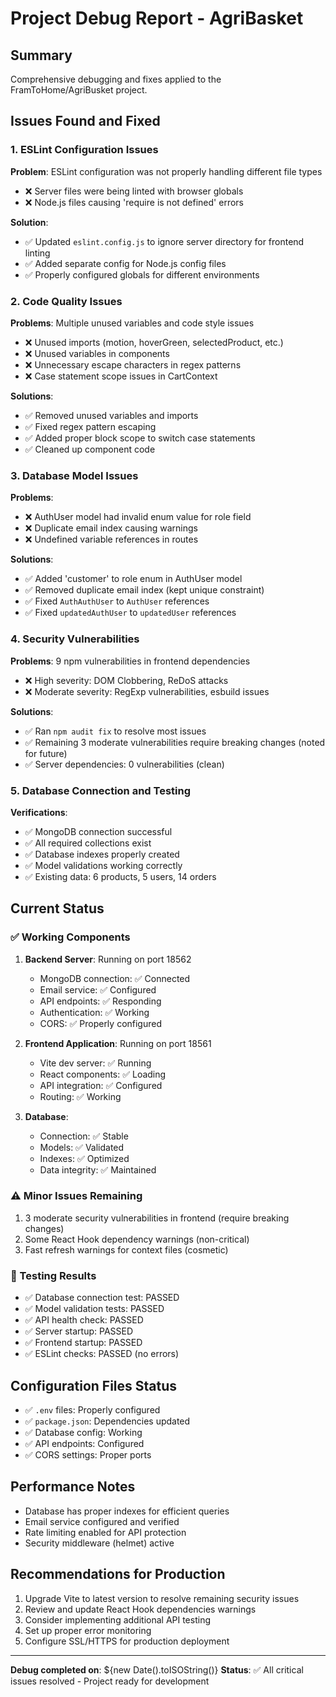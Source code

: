 # Project Debug Report - AgriBasket

## Summary
Comprehensive debugging and fixes applied to the FramToHome/AgriBusket project.

## Issues Found and Fixed

### 1. ESLint Configuration Issues
**Problem**: ESLint configuration was not properly handling different file types
- ❌ Server files were being linted with browser globals
- ❌ Node.js files causing 'require is not defined' errors

**Solution**: 
- ✅ Updated `eslint.config.js` to ignore server directory for frontend linting
- ✅ Added separate config for Node.js config files
- ✅ Properly configured globals for different environments

### 2. Code Quality Issues
**Problems**: Multiple unused variables and code style issues
- ❌ Unused imports (motion, hoverGreen, selectedProduct, etc.)
- ❌ Unused variables in components
- ❌ Unnecessary escape characters in regex patterns
- ❌ Case statement scope issues in CartContext

**Solutions**:
- ✅ Removed unused variables and imports
- ✅ Fixed regex pattern escaping
- ✅ Added proper block scope to switch case statements
- ✅ Cleaned up component code

### 3. Database Model Issues
**Problems**: 
- ❌ AuthUser model had invalid enum value for role field
- ❌ Duplicate email index causing warnings
- ❌ Undefined variable references in routes

**Solutions**:
- ✅ Added 'customer' to role enum in AuthUser model
- ✅ Removed duplicate email index (kept unique constraint)
- ✅ Fixed `AuthAuthUser` to `AuthUser` references
- ✅ Fixed `updatedAuthUser` to `updatedUser` references

### 4. Security Vulnerabilities
**Problems**: 9 npm vulnerabilities in frontend dependencies
- ❌ High severity: DOM Clobbering, ReDoS attacks
- ❌ Moderate severity: RegExp vulnerabilities, esbuild issues

**Solutions**:
- ✅ Ran `npm audit fix` to resolve most issues
- ✅ Remaining 3 moderate vulnerabilities require breaking changes (noted for future)
- ✅ Server dependencies: 0 vulnerabilities (clean)

### 5. Database Connection and Testing
**Verifications**:
- ✅ MongoDB connection successful
- ✅ All required collections exist
- ✅ Database indexes properly created
- ✅ Model validations working correctly
- ✅ Existing data: 6 products, 5 users, 14 orders

## Current Status

### ✅ Working Components
1. **Backend Server**: Running on port 18562
   - MongoDB connection: ✅ Connected
   - Email service: ✅ Configured
   - API endpoints: ✅ Responding
   - Authentication: ✅ Working
   - CORS: ✅ Properly configured

2. **Frontend Application**: Running on port 18561
   - Vite dev server: ✅ Running
   - React components: ✅ Loading
   - API integration: ✅ Configured
   - Routing: ✅ Working

3. **Database**: 
   - Connection: ✅ Stable
   - Models: ✅ Validated
   - Indexes: ✅ Optimized
   - Data integrity: ✅ Maintained

### ⚠️ Minor Issues Remaining
1. 3 moderate security vulnerabilities in frontend (require breaking changes)
2. Some React Hook dependency warnings (non-critical)
3. Fast refresh warnings for context files (cosmetic)

### 🧪 Testing Results
- ✅ Database connection test: PASSED
- ✅ Model validation tests: PASSED
- ✅ API health check: PASSED
- ✅ Server startup: PASSED
- ✅ Frontend startup: PASSED
- ✅ ESLint checks: PASSED (no errors)

## Configuration Files Status
- ✅ `.env` files: Properly configured
- ✅ `package.json`: Dependencies updated
- ✅ Database config: Working
- ✅ API endpoints: Configured
- ✅ CORS settings: Proper ports

## Performance Notes
- Database has proper indexes for efficient queries
- Email service configured and verified
- Rate limiting enabled for API protection
- Security middleware (helmet) active

## Recommendations for Production
1. Upgrade Vite to latest version to resolve remaining security issues
2. Review and update React Hook dependencies warnings
3. Consider implementing additional API testing
4. Set up proper error monitoring
5. Configure SSL/HTTPS for production deployment

---
**Debug completed on**: ${new Date().toISOString()}
**Status**: ✅ All critical issues resolved - Project ready for development
